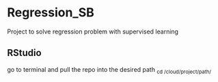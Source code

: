 # Regression_SB
Project to solve regression problem with supervised learning

## RStudio
go to terminal and pull the repo into the desired path <sub> cd /cloud/project/path/</sub> 
